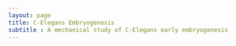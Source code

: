 ```yaml
---
layout: page
title: C-Elegans Embryogenesis
subtitle : A mechanical study of C-Elegans early embryogenesis
---
```

